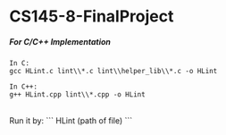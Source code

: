 # CS145-8-FinalProject

##### For C/C++ Implementation
```
In C:
gcc HLint.c lint\\*.c lint\\helper_lib\\*.c -o HLint

In C++:
g++ HLint.cpp lint\\*.cpp -o HLint
```
<br>
Run it by:
```
HLint (path of file)
```
<br><br>
